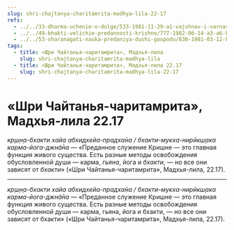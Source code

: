 ```yaml
---
slug: shri-chajtanya-charitamrita-madhya-lila-22-17
refs:
  - ../../33-dharma-uchenie-o-dolge/533-1981-11-29-a1-vajshnav-i-varnashrama.md
  - ../../49-bhakti-velichie-predannosti-krishne/777-1982-06-14-a3-a6-bez-svyazi-s-predannostyu-znanie-i-otrechenie-karma-i-joga-lisheny-tsennosti.md
  - ../../53-sharanagati-nauka-predaniya-dushi-gospodu/830-1981-03-12-b1-znanie-mozhet-ispolzovatsya-v-sluzhenii-no-fundament-eto-sharanagati.md
tags:
  - title: «Шри Чайтанья-чаритамрита», Мадхья-лила
    slug: shri-chajtanya-charitamrita-madhya-lila
  - title: «Шри Чайтанья-чаритамрита», Мадхья-лила 22.17
    slug: shri-chajtanya-charitamrita-madhya-lila-22-17
---
```


# «Шри Чайтанья-чаритамрита», Мадхья-лила 22.17

*кр̣ш̣н̣а-бхакти хайа абхидхейа-прадха̄на / бхакти-мукха-нирӣкш̣ака карма-йога-джн̃а̄на* — «Преданное служение Кришне — это главная функция живого существа. Есть разные методы освобождения обусловленной души — карма, *гьяна*, йога и *бхакти*, — но все они зависят от *бхакти*» («Шри Чайтанья-чаритамрита», Мадхья-лила, 22.17).

---

*кр̣ш̣н̣а-бхакти хайа абхидхейа-прадха̄на / бхакти-мукха-нирӣкш̣ака карма-йога-джн̃а̄на* — «Преданное служение Кришне — это главная функция живого существа. Есть разные методы освобождения обусловленной души — карма, гьяна, йога и бхакти, — но все они зависят от бхакти» («Шри Чайтанья-чаритамрита», Мадхья-лила, 22.17).
